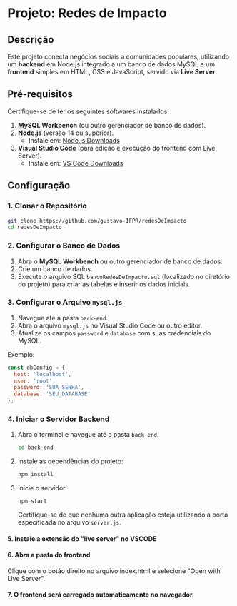 
# Projeto: Redes de Impacto

## Descrição  
Este projeto conecta negócios sociais a comunidades populares, utilizando um **backend** em Node.js integrado a um banco de dados MySQL e um **frontend** simples em HTML, CSS e JavaScript, servido via **Live Server**.  

## Pré-requisitos  
Certifique-se de ter os seguintes softwares instalados:  
1. **MySQL Workbench** (ou outro gerenciador de banco de dados).  
2. **Node.js** (versão 14 ou superior).  
   - Instale em: [Node.js Downloads](https://nodejs.org/)  
3. **Visual Studio Code** (para edição e execução do frontend com Live Server).  
   - Instale em: [VS Code Downloads](https://code.visualstudio.com/)  

## Configuração  

### 1. Clonar o Repositório  
```bash  
git clone https://github.com/gustavo-IFPR/redesDeImpacto  
cd redesDeImpacto  
```  

### 2. Configurar o Banco de Dados  
1. Abra o **MySQL Workbench** ou outro gerenciador de banco de dados.  
2. Crie um banco de dados.  
3. Execute o arquivo SQL `bancoRedesDeImpacto.sql` (localizado no diretório do projeto) para criar as tabelas e inserir os dados iniciais.  

### 3. Configurar o Arquivo `mysql.js`  
1. Navegue até a pasta `back-end`.  
2. Abra o arquivo `mysql.js` no Visual Studio Code ou outro editor.  
3. Atualize os campos `password` e `database` com suas credenciais do MySQL.  

Exemplo:  
```javascript  
const dbConfig = {  
  host: 'localhost',  
  user: 'root',  
  password: 'SUA_SENHA',  
  database: 'SEU_DATABASE'  
};  
```  

### 4. Iniciar o Servidor Backend  
1. Abra o terminal e navegue até a pasta `back-end`.  
   ```bash  
   cd back-end  
   ```  
2. Instale as dependências do projeto:  
   ```bash  
   npm install  
   ```  
3. Inicie o servidor:  
   ```bash  
   npm start  
   ```  
   Certifique-se de que nenhuma outra aplicação esteja utilizando a porta especificada no arquivo `server.js`.  

#### 5. Instale a extensão do "live server" no VSCODE
#### 6. Abra a pasta do frontend
Clique com o botão direito no arquivo index.html e selecione "Open with Live Server".
#### 7. O frontend será carregado automaticamente no navegador.
